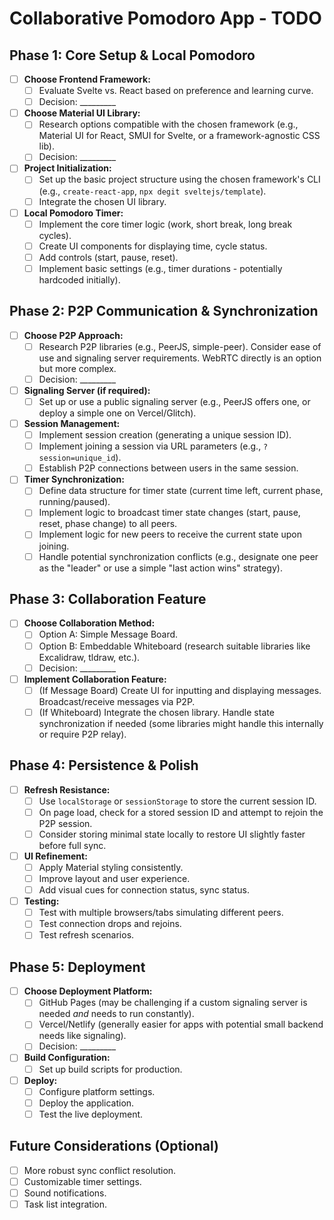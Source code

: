 # Collaborative Pomodoro App - TODO

## Phase 1: Core Setup & Local Pomodoro

-   [ ] **Choose Frontend Framework:**
    -   [ ] Evaluate Svelte vs. React based on preference and learning curve.
    -   [ ] Decision: _________
-   [ ] **Choose Material UI Library:**
    -   [ ] Research options compatible with the chosen framework (e.g., Material UI for React, SMUI for Svelte, or a framework-agnostic CSS lib).
    -   [ ] Decision: _________
-   [ ] **Project Initialization:**
    -   [ ] Set up the basic project structure using the chosen framework's CLI (e.g., `create-react-app`, `npx degit sveltejs/template`).
    -   [ ] Integrate the chosen UI library.
-   [ ] **Local Pomodoro Timer:**
    -   [ ] Implement the core timer logic (work, short break, long break cycles).
    -   [ ] Create UI components for displaying time, cycle status.
    -   [ ] Add controls (start, pause, reset).
    -   [ ] Implement basic settings (e.g., timer durations - potentially hardcoded initially).

## Phase 2: P2P Communication & Synchronization

-   [ ] **Choose P2P Approach:**
    -   [ ] Research P2P libraries (e.g., PeerJS, simple-peer). Consider ease of use and signaling server requirements. WebRTC directly is an option but more complex.
    -   [ ] Decision: _________
-   [ ] **Signaling Server (if required):**
    -   [ ] Set up or use a public signaling server (e.g., PeerJS offers one, or deploy a simple one on Vercel/Glitch).
-   [ ] **Session Management:**
    -   [ ] Implement session creation (generating a unique session ID).
    -   [ ] Implement joining a session via URL parameters (e.g., `?session=unique_id`).
    -   [ ] Establish P2P connections between users in the same session.
-   [ ] **Timer Synchronization:**
    -   [ ] Define data structure for timer state (current time left, current phase, running/paused).
    -   [ ] Implement logic to broadcast timer state changes (start, pause, reset, phase change) to all peers.
    -   [ ] Implement logic for new peers to receive the current state upon joining.
    -   [ ] Handle potential synchronization conflicts (e.g., designate one peer as the "leader" or use a simple "last action wins" strategy).

## Phase 3: Collaboration Feature

-   [ ] **Choose Collaboration Method:**
    -   [ ] Option A: Simple Message Board.
    -   [ ] Option B: Embeddable Whiteboard (research suitable libraries like Excalidraw, tldraw, etc.).
    -   [ ] Decision: _________
-   [ ] **Implement Collaboration Feature:**
    -   [ ] (If Message Board) Create UI for inputting and displaying messages. Broadcast/receive messages via P2P.
    -   [ ] (If Whiteboard) Integrate the chosen library. Handle state synchronization if needed (some libraries might handle this internally or require P2P relay).

## Phase 4: Persistence & Polish

-   [ ] **Refresh Resistance:**
    -   [ ] Use `localStorage` or `sessionStorage` to store the current session ID.
    -   [ ] On page load, check for a stored session ID and attempt to rejoin the P2P session.
    -   [ ] Consider storing minimal state locally to restore UI slightly faster before full sync.
-   [ ] **UI Refinement:**
    -   [ ] Apply Material styling consistently.
    -   [ ] Improve layout and user experience.
    -   [ ] Add visual cues for connection status, sync status.
-   [ ] **Testing:**
    -   [ ] Test with multiple browsers/tabs simulating different peers.
    -   [ ] Test connection drops and rejoins.
    -   [ ] Test refresh scenarios.

## Phase 5: Deployment

-   [ ] **Choose Deployment Platform:**
    -   [ ] GitHub Pages (may be challenging if a custom signaling server is needed *and* needs to run constantly).
    -   [ ] Vercel/Netlify (generally easier for apps with potential small backend needs like signaling).
    -   [ ] Decision: _________
-   [ ] **Build Configuration:**
    -   [ ] Set up build scripts for production.
-   [ ] **Deploy:**
    -   [ ] Configure platform settings.
    -   [ ] Deploy the application.
    -   [ ] Test the live deployment.

## Future Considerations (Optional)

-   [ ] More robust sync conflict resolution.
-   [ ] Customizable timer settings.
-   [ ] Sound notifications.
-   [ ] Task list integration.
